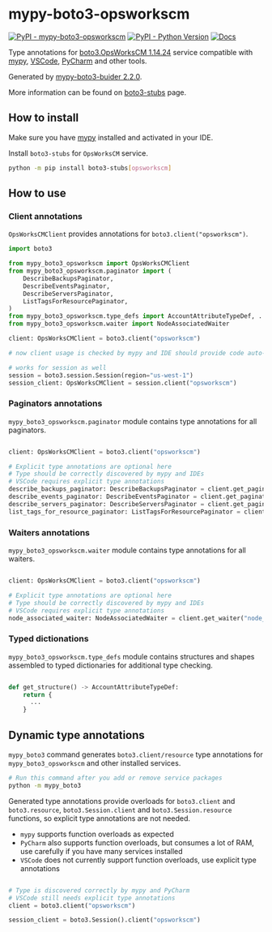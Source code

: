 # mypy-boto3-opsworkscm

[![PyPI - mypy-boto3-opsworkscm](https://img.shields.io/pypi/v/mypy-boto3-opsworkscm.svg?color=blue)](https://pypi.org/project/mypy-boto3-opsworkscm)
[![PyPI - Python Version](https://img.shields.io/pypi/pyversions/mypy-boto3-opsworkscm.svg?color=blue)](https://pypi.org/project/mypy-boto3-opsworkscm)
[![Docs](https://img.shields.io/readthedocs/mypy-boto3-builder.svg?color=blue)](https://mypy-boto3-builder.readthedocs.io/)

Type annotations for
[boto3.OpsWorksCM 1.14.24](https://boto3.amazonaws.com/v1/documentation/api/1.14.24/reference/services/opsworkscm.html#OpsWorksCM) service
compatible with [mypy](https://github.com/python/mypy), [VSCode](https://code.visualstudio.com/),
[PyCharm](https://www.jetbrains.com/pycharm/) and other tools.

Generated by [mypy-boto3-buider 2.2.0](https://github.com/vemel/mypy_boto3_builder).

More information can be found on [boto3-stubs](https://pypi.org/project/boto3-stubs/) page.

## How to install

Make sure you have [mypy](https://github.com/python/mypy) installed and activated in your IDE.

Install `boto3-stubs` for `OpsWorksCM` service.

```bash
python -m pip install boto3-stubs[opsworkscm]
```

## How to use

### Client annotations

`OpsWorksCMClient` provides annotations for `boto3.client("opsworkscm")`.

```python
import boto3

from mypy_boto3_opsworkscm import OpsWorksCMClient
from mypy_boto3_opsworkscm.paginator import (
    DescribeBackupsPaginator,
    DescribeEventsPaginator,
    DescribeServersPaginator,
    ListTagsForResourcePaginator,
)
from mypy_boto3_opsworkscm.type_defs import AccountAttributeTypeDef, ...
from mypy_boto3_opsworkscm.waiter import NodeAssociatedWaiter

client: OpsWorksCMClient = boto3.client("opsworkscm")

# now client usage is checked by mypy and IDE should provide code auto-complete

# works for session as well
session = boto3.session.Session(region="us-west-1")
session_client: OpsWorksCMClient = session.client("opsworkscm")
```

### Paginators annotations

`mypy_boto3_opsworkscm.paginator` module contains type annotations for all paginators.

```python

client: OpsWorksCMClient = boto3.client("opsworkscm")

# Explicit type annotations are optional here
# Type should be correctly discovered by mypy and IDEs
# VSCode requires explicit type annotations
describe_backups_paginator: DescribeBackupsPaginator = client.get_paginator("describe_backups")
describe_events_paginator: DescribeEventsPaginator = client.get_paginator("describe_events")
describe_servers_paginator: DescribeServersPaginator = client.get_paginator("describe_servers")
list_tags_for_resource_paginator: ListTagsForResourcePaginator = client.get_paginator("list_tags_for_resource")
```


### Waiters annotations

`mypy_boto3_opsworkscm.waiter` module contains type annotations for all waiters.

```python

client: OpsWorksCMClient = boto3.client("opsworkscm")

# Explicit type annotations are optional here
# Type should be correctly discovered by mypy and IDEs
# VSCode requires explicit type annotations
node_associated_waiter: NodeAssociatedWaiter = client.get_waiter("node_associated")
```





### Typed dictionations

`mypy_boto3_opsworkscm.type_defs` module contains structures and shapes assembled
to typed dictionaries for additional type checking.

```python

def get_structure() -> AccountAttributeTypeDef:
    return {
      ...
    }
```


## Dynamic type annotations

`mypy_boto3` command generates `boto3.client/resource` type annotations for
`mypy_boto3_opsworkscm` and other installed services.

```bash
# Run this command after you add or remove service packages
python -m mypy_boto3
```

Generated type annotations provide overloads for `boto3.client` and `boto3.resource`,
`boto3.Session.client` and `boto3.Session.resource` functions,
so explicit type annotations are not needed.

- `mypy` supports function overloads as expected
- `PyCharm` also supports function overloads, but consumes a lot of RAM, use carefully if you have many services installed
- `VSCode` does not currently support function overloads, use explicit type annotations

```python

# Type is discovered correctly by mypy and PyCharm
# VSCode still needs explicit type annotations
client = boto3.client("opsworkscm")

session_client = boto3.Session().client("opsworkscm")
```
